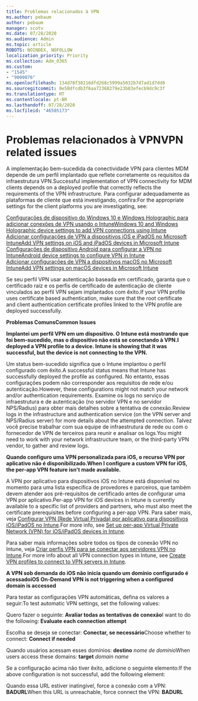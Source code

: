 ```yaml
---
title: Problemas relacionados à VPN
ms.author: pebaum
author: pebaum
manager: scotv
ms.date: 07/28/2020
ms.audience: Admin
ms.topic: article
ROBOTS: NOINDEX, NOFOLLOW
localization_priority: Priority
ms.collection: Adm_O365
ms.custom:
- "1545"
- "9000076"
ms.openlocfilehash: 134d78f30216dfd268c5999a5032b7d7ad1d7dd8
ms.sourcegitcommit: 0e50dfcdb3f6aa72368279e23b83efecb9dc9c3f
ms.translationtype: HT
ms.contentlocale: pt-BR
ms.lasthandoff: 07/28/2020
ms.locfileid: "46505173"
---
```

# <a name="vpn-related-issues"></a><span data-ttu-id="fba71-102">Problemas relacionados à VPN</span><span class="sxs-lookup"><span data-stu-id="fba71-102">VPN related issues</span></span>

<span data-ttu-id="fba71-103">A implementação bem-sucedida da conectividade VPN para clientes MDM depende de um perfil implantado que reflete corretamente os requisitos da infraestrutura VPN.</span><span class="sxs-lookup"><span data-stu-id="fba71-103">Successful implementation of VPN connectivity for MDM clients depends on a deployed profile that correctly reflects the requirements of the VPN infrastructure.</span></span> <span data-ttu-id="fba71-104">Para configurar adequadamente as plataformas de cliente que está investigando, confira:</span><span class="sxs-lookup"><span data-stu-id="fba71-104">For the appropriate settings for the client platforms you are investigating, see:</span></span> 

[<span data-ttu-id="fba71-105">Configurações de dispositivo do Windows 10 e Windows Holographic para adicionar conexões de VPN usando o Intune</span><span class="sxs-lookup"><span data-stu-id="fba71-105">Windows 10 and Windows Holographic device settings to add VPN connections using Intune</span></span>](https://docs.microsoft.com/intune/vpn-settings-windows-10)  
[<span data-ttu-id="fba71-106">Adicionar configurações de VPN a dispositivos iOS e iPadOS no Microsoft Intune</span><span class="sxs-lookup"><span data-stu-id="fba71-106">Add VPN settings on iOS and iPadOS devices in Microsoft Intune</span></span>](https://docs.microsoft.com/intune/vpn-settings-ios)  
[<span data-ttu-id="fba71-107">Configurações de dispositivo Android para configurar a VPN no Intune</span><span class="sxs-lookup"><span data-stu-id="fba71-107">Android device settings to configure VPN in Intune</span></span>](https://docs.microsoft.com/intune/vpn-settings-android)  
[<span data-ttu-id="fba71-108">Adicionar configurações de VPN a dispositivos macOS no Microsoft Intune</span><span class="sxs-lookup"><span data-stu-id="fba71-108">Add VPN settings on macOS devices in Microsoft Intune</span></span>](https://docs.microsoft.com/mem/intune/configuration/vpn-settings-macos)

<span data-ttu-id="fba71-109">Se seu perfil VPN usar autenticação baseada em certificado, garanta que o certificado raiz e os perfis de certificado de autenticação de cliente vinculados ao perfil VPN sejam implantados com êxito.</span><span class="sxs-lookup"><span data-stu-id="fba71-109">If your VPN profile uses certificate based authentication, make sure that the root certificate and client authentication certificate profiles linked to the VPN profile are deployed successfully.</span></span>

<span data-ttu-id="fba71-110">**Problemas Comuns**</span><span class="sxs-lookup"><span data-stu-id="fba71-110">**Common Issues**</span></span>

<span data-ttu-id="fba71-111">**Implantei um perfil VPN em um dispositivo. O Intune está mostrando que foi bem-sucedido, mas o dispositivo não está se conectando à VPN.**</span><span class="sxs-lookup"><span data-stu-id="fba71-111">**I deployed a VPN profile to a device. Intune is showing that it was successful, but the device is not connecting to the VPN.**</span></span>

<span data-ttu-id="fba71-112">Um status bem-sucedido significa que o Intune implantou o perfil configurado com êxito.</span><span class="sxs-lookup"><span data-stu-id="fba71-112">A successful status means that Intune has successfully deployed the profile as configured.</span></span> <span data-ttu-id="fba71-113">No entanto, essas configurações podem não corresponder aos requisitos de rede e/ou autenticação.</span><span class="sxs-lookup"><span data-stu-id="fba71-113">However, these configurations might not match your network and/or authentication requirements.</span></span> <span data-ttu-id="fba71-114">Examine os logs no serviço de infraestrutura e de autenticação (no servidor VPN e no servidor NPS/Radius) para obter mais detalhes sobre a tentativa de conexão.</span><span class="sxs-lookup"><span data-stu-id="fba71-114">Review logs in the infrastructure and authentication service (on the VPN server and NPS/Radius server) for more details about the attempted connection.</span></span> <span data-ttu-id="fba71-115">Talvez você precise trabalhar com sua equipe de infraestrutura de rede ou com o fornecedor de VPN de terceiros para reunir e analisar os logs.</span><span class="sxs-lookup"><span data-stu-id="fba71-115">You might need to work with your network infrastructure team, or the third-party VPN vendor, to gather and review logs.</span></span>

<span data-ttu-id="fba71-116">**Quando configuro uma VPN personalizada para iOS, o recurso VPN por aplicativo não é disponibilizado.**</span><span class="sxs-lookup"><span data-stu-id="fba71-116">**When I configure a custom VPN for iOS, the per-app VPN feature isn't made available.**</span></span>

<span data-ttu-id="fba71-117">A VPN por aplicativo para dispositivos iOS no Intune está disponível no momento para uma lista específica de provedores e parceiros, que também devem atender aos pré-requisitos de certificado antes de configurar uma VPN por aplicativo.</span><span class="sxs-lookup"><span data-stu-id="fba71-117">Per-app VPN for iOS devices in Intune is currently available to a specific list of providers and partners, who must also meet the certificate prerequisites before configuring a per-app VPN.</span></span> <span data-ttu-id="fba71-118">Para saber mais, veja [Configurar VPN (Rede Virtual Privada) por aplicativo para dispositivos iOS/iPadOS no Intune](https://docs.microsoft.com/intune/vpn-setting-configure-per-app).</span><span class="sxs-lookup"><span data-stu-id="fba71-118">For more info, see [Set up per-app Virtual Private Network (VPN) for iOS/iPadOS devices in Intune](https://docs.microsoft.com/intune/vpn-setting-configure-per-app).</span></span> 

<span data-ttu-id="fba71-119">Para saber mais informações sobre todos os tipos de conexão VPN no Intune, veja [Criar perfis VPN para se conectar aos servidores VPN no Intune](https://docs.microsoft.com/intune/vpn-settings-configure).</span><span class="sxs-lookup"><span data-stu-id="fba71-119">For more info about all VPN connection types in Intune, see [Create VPN profiles to connect to VPN servers in Intune](https://docs.microsoft.com/intune/vpn-settings-configure).</span></span>  

<span data-ttu-id="fba71-120">**A VPN sob demanda do iOS não inicia quando um domínio configurado é acessado**</span><span class="sxs-lookup"><span data-stu-id="fba71-120">**iOS On-Demand VPN is not triggering when a configured domain is accessed**</span></span>

<span data-ttu-id="fba71-121">Para testar as configurações VPN automáticas, defina os valores a seguir:</span><span class="sxs-lookup"><span data-stu-id="fba71-121">To test automatic VPN settings, set the following values:</span></span>

<span data-ttu-id="fba71-122">Quero fazer o seguinte: **Avaliar todas as tentativas de conexão**</span><span class="sxs-lookup"><span data-stu-id="fba71-122">I want to do the following: **Evaluate each connection attempt**</span></span> 

<span data-ttu-id="fba71-123">Escolha se deseja se conectar: **Conectar, se necessário**</span><span class="sxs-lookup"><span data-stu-id="fba71-123">Choose whether to connect: **Connect if needed**</span></span>

<span data-ttu-id="fba71-124">Quando usuários acessam esses domínios: **destino** *nome de domínio*</span><span class="sxs-lookup"><span data-stu-id="fba71-124">When users access these domains: **target** *domain name*</span></span>

<span data-ttu-id="fba71-125">Se a configuração acima não tiver êxito, adicione o seguinte elemento:</span><span class="sxs-lookup"><span data-stu-id="fba71-125">If the above configuration is not successful, add the following element:</span></span>

<span data-ttu-id="fba71-126">Quando essa URL estiver inatingível, force a conexão com a VPN: **BADURL**</span><span class="sxs-lookup"><span data-stu-id="fba71-126">When this URL is unreachable, force connect the VPN: **BADURL**</span></span>